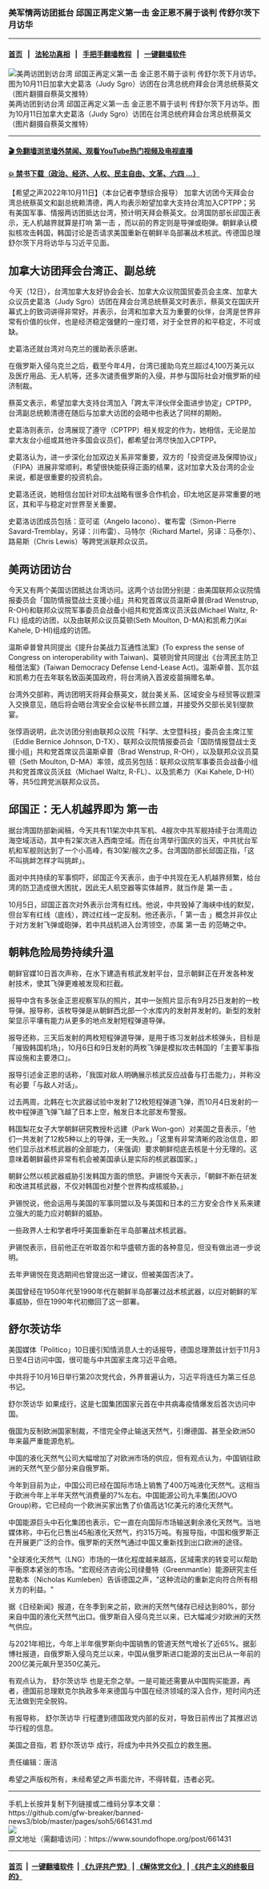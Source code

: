 ### 美军情两访团抵台 邱国正再定义第一击 金正恩不屑于谈判 传舒尔茨下月访华
------------------------

#### [首页](https://github.com/gfw-breaker/banned-news3/blob/master/README.md) &nbsp;&nbsp;|&nbsp;&nbsp; [法轮功真相](https://github.com/begood0513/basic/blob/master/README.md)  &nbsp;&nbsp;|&nbsp;&nbsp; [手把手翻墙教程](https://github.com/gfw-breaker/guides/wiki)  &nbsp;&nbsp;|&nbsp;&nbsp; [一键翻墙软件](https://github.com/gfw-breaker/nogfw/blob/master/README.md)  



<div><img alt="美两访团到访台湾 邱国正再定义第一击 金正恩不屑于谈判 传舒尔茨下月访华。图为10月11日加拿大史葛洛（Judy Sgro）访团在台湾总统府拜会台湾总统蔡英文（图片翻摄自蔡英文推特）" src="https://img.soundofhope.org/2022-10/1-1665526879548.jpg"/>
<br/><figcaption class="caption">
 美两访团到访台湾 邱国正再定义第一击 金正恩不屑于谈判 传舒尔茨下月访华。图为10月11日加拿大史葛洛（Judy Sgro）访团在台湾总统府拜会台湾总统蔡英文（图片翻摄自蔡英文推特）
</figcaption></div><hr/>

#### [ 🎬  免翻墙浏览墙外禁闻、观看YouTube热门视频及电视直播](https://github.com/gfw-breaker/HelloWorld)

#### [ 💥  禁书下载（政治、经济、人权、民主自由、文革、六四 ...）](https://github.com/gfw-breaker/books/blob/master/README.md)

<div><div class="Content__Wrapper sc-1bvya0-0 elmmKw">
 <div id="post_place_1">
 </div>
 <p class="meta-top">
  <span class="meta">
   【希望之声2022年10月11日】（本台记者李慧综合报导）
  </span>
  加拿大访团今天拜会台湾总统蔡英文和副总统赖清德，两人均表示盼望加拿大支持台湾加入CPTPP；另有美国军事、情报两访团抵达台湾，预计明天拜会蔡英文。台湾国防部长邱国正表示，无人机越界就算是打响
  <ok href="/term/381145">
   第一击
  </ok>
  ，而以前的界定则是导弹或砲弹。朝鲜承认模拟核攻击韩国，韩国讨论是否请求美国重新在朝鲜半岛部署战术核武。传德国总理舒尔茨下月将访华与习近平见面。
 </p>
 <h2>
  <strong>
   加拿大访团拜会台湾正、副总统
  </strong>
 </h2>
 <p>
  今天（12日），台湾加拿大友好协会会长、加拿大众议院国贸委员会主席、加拿大众议员史葛洛（Judy Sgro）访团在拜会台湾总统蔡英文时表示，蔡英文在国庆开幕式上的致词讲得非常好。并表示，台湾和加拿大互为重要的伙伴，台湾是世界非常有价值的伙伴，也是经济稳定强健的一座灯塔，对于全世界的和平稳定，不可或缺。
 </p>
 <p>
  史葛洛还就台湾对乌克兰的援助表示感谢。
 </p>
 <p>
  在俄罗斯入侵乌克兰之后，截至今年4月，台湾已援助乌克兰超过4,100万美元以及医疗用品、无人机等，还多次谴责俄罗斯的入侵，并参与国际社会对俄罗斯的经济制裁。
 </p>
 <p>
  蔡英文表示，希望加拿大支持台湾加入「跨太平洋伙伴全面进步协定」CPTPP。台湾副总统赖清德在随后与加拿大访团的会晤中也表达了同样的期盼。
 </p>
 <p>
  史葛洛则表示，台湾展现了遵守（CPTPP）相关规定的作为，她相信，无论是加拿大友台小组或其他许多国会议员们，都希望台湾尽快加入CPTPP。
 </p>
 <p>
  史葛洛认为，进一步深化台加双边关系非常重要，双方的「投资促进及保障协议」（FIPA）进展非常顺利，希望很快能获得正面的结果，这对加拿大及台湾的企业来说，都是很重要的投资机会。
 </p>
 <p>
  史葛洛还说，她相信台加针对印太战略有很多合作机会，印太地区是非常重要的地区，其和平与稳定对世界至关重要。
 </p>
 <p>
  史葛洛访团成员包括：亚可诺（Angelo Iacono）、崔布雷（Simon-Pierre Savard-Tremblay，另译：川布雷）、马特尔（Richard Martel，另译：马泰尔）、路易斯（Chris Lewis）等跨党派联邦众议员。
 </p>
 <h2>
  <strong>
   美两访团访台
  </strong>
 </h2>
 <p>
  今天又有两个美国访团抵达台湾访问。这两个访台团分别是：由美国联邦众议院情报委员会「国防情报暨战士支援小组」共和党首席议员温斯卓普(Brad Wenstrup, R-OH)和联邦众议院军事委员会战备小组共和党首席议员沃兹(Michael Waltz, R-FL) 组成的访团，以及由联邦众议员莫顿(Seth Moulton, D-MA)和凯希力(Kai Kahele, D-HI)组成的访团。
 </p>
 <p>
  温斯卓普曾共同提出《提升台美战力互通性法案》(To express the sense of Congress on interoperability with Taiwan)、莫顿则曾共同提出《台湾⺠主防卫租借法案》(Taiwan Democracy Defense Lend-Lease Act)。温斯卓普、瓦尔兹和凯希力在去年联名致函美国政府，将台湾纳入首波疫苗捐赠名单。
 </p>
 <p>
  台湾外交部称，两访团明天将拜会蔡英文，就台美关系、区域安全与经贸等议题深入交换意见，随后将会晤台湾安全会议秘书长顾立雄，并接受外交部长吴钊燮款宴。
 </p>
 <p>
  张惇涵说明，此次访团分别由联邦众议院「科学、太空暨科技」委员会主席江笙（Eddie Bernice Johnson, D-TX）、联邦众议院情报委员会「国防情报暨战士支援小组」共和党首席议员温斯卓普（Brad Wenstrup, R-OH），以及联邦众议员莫顿（Seth Moulton, D-MA）率领，成员另包括：联邦众议院军事委员会战备小组共和党首席议员沃兹（Michael Waltz, R-FL）、以及凯希力（Kai Kahele, D-HI）等，共5位跨党派联邦众议员。
 </p>
 <h2>
  <strong>
   邱国正：无人机越界即为
   <ok href="/term/381145">
    第一击
   </ok>
  </strong>
 </h2>
 <p>
  据台湾国防部新闻稿，今天共有11架次中共军机、4艘次中共军舰持续于台湾周边海空域活动，其中有2架次进入西南空域。而在台湾举行国庆的当天，中共扰台军机和军舰则达到了一个小高峰，有30架/艘次之多。台湾国防部长邱国正指，「这不叫挑衅怎样才叫挑衅」。
 </p>
 <p>
  面对中共持续的军事恫吓，邱国正今天表示，由于中共现在无人机越界频繁，给台湾的防卫造成很大困扰，因此无人航空器等实体越界，就当作是
  <ok href="/term/381145">
   第一击
  </ok>
  。
 </p>
 <p>
  10月5日，邱国正首次对外表示台湾有红线。他说，中共毁掉了海峡中线的默契，但台军有红线（底线），跨过红线一定反制。他还表示，「
  <ok href="/term/381145">
   第一击
  </ok>
  」概念并非仅止于对方发射飞弹或砲弹，若中共战机进入台湾领空，亦属
  <ok href="/term/381145">
   第一击
  </ok>
  的范畴之中。
 </p>
 <h2>
  <strong>
   朝韩危险局势持续升温
  </strong>
 </h2>
 <p>
  朝鲜官媒10日首次声称，在水下建造有核武发射平台，显示朝鲜正在开发各种发射技术，使其飞弹更难被发现和拦截。
 </p>
 <p>
  报导中含有多张金正恩视察军队的照片，其中一张照片显示有9月25日发射的一枚导弹。报导称，该枚导弹是从朝鲜西北部一个水库内的发射井发射的。新型的发射架显示平壤有能力从更多的地点发射短程弹道导弹。
 </p>
 <p>
  报导还称，三天后发射的两枚短程弹道导弹，是用于练习发射战术核弹头，目标是「摧毁韩国机场」，10月6日和9日发射的两枚飞弹是模拟攻击韩国的「主要军事指挥设施和主要港口」。
 </p>
 <p>
  报导引述金正恩的话称，「我国对敌人明确展示核武反应战备与打击能力」，并称没有必要「与敌人对话」。
 </p>
 <p>
  过去两周，北韩在七次武器试验中发射了12枚短程弹道飞弹，而10月4日发射的一枚中程弹道飞弹飞越了日本上空，触发日本北部发布警报。
 </p>
 <p>
  韩国梨花女子大学朝鲜研究教授朴远建（Park Won-gon）对美国之音表示，「他们一共发射了12枚5种以上的导弹，无一失败。」「这里有非常清晰的政治信息，即他们显示战术核武器的全部能力，（来强调）要求朝鲜彻底去核是十分无理的。这意味着朝鲜最终非常有机会被美国承认是实际的核武器国家。」
 </p>
 <p>
  朝鲜公然以核武器威胁引发韩国方面的愤怒。尹锡悦今天表示，「朝鲜不断在研发和改进其核武器，不仅对韩国也对整个世界构成核威胁。」
 </p>
 <p>
  尹锡悦说，他会运用与美国的军事同盟以及与美国和日本的三方安全合作关系来建立强大的能力应对朝鲜的威胁。
 </p>
 <p>
  一些政界人士和学者呼吁美国重新在半岛部署战术核武器。
 </p>
 <p>
  尹锡悦表示，目前他正在听取首尔和华盛顿方面的各种意见，但没有做出进一步说明。
 </p>
 <p>
  去年尹锡悦在竞选期间也曾提出这一建议，但被美国否决了。
 </p>
 <p>
  美国曾经在1950年代至1990年代在朝鲜半岛部署过战术核武器，以应对朝鲜的军事威胁，但在1990年代初撤回了这一部署。
 </p>
 <h2>
  <strong>
   <ok href="/term/794136">
    舒尔茨访华
   </ok>
  </strong>
 </h2>
 <p>
  美国媒体「Politico」10日援引知情消息人士的话报导，德国总理萧兹计划于11月3日至4日访问中国，很可能与中共国家主席习近平会晤。
 </p>
 <p>
  中共将于10月16日举行第20次党代会，外界普遍认为，习近平将连任为第三任总书记。
 </p>
 <p>
  <ok href="/term/794136">
   舒尔茨访华
  </ok>
  如果成行，这是七国集团国家元首在中共病毒疫情爆发后首次访问中国。
 </p>
 <p>
  俄国为反制欧洲国家制裁，不惜完全停止输送天然气，引爆德国、甚至全欧洲50年来最严重能源危机。
 </p>
 <p>
  中国的液化天然气公司大幅增加了对欧洲市场的供应，但有观点认为，中国销往欧洲的天然气至少部分来自俄罗斯。
 </p>
 <p>
  今年到目前为止，中国公司已经在国际市场上销售了400万吨液化天然气。这相当于欧洲今年上半年天然气消费量的7%左右。中国能源公司九丰集团(JOVO Group)称，它已经向一个欧洲买家出售了价值高达1亿美元的液化天然气。
 </p>
 <p>
  中国能源巨头中石化集团也表示，它一直在向国际市场输送剩余液化天然气。当地媒体称，中石化已售出45船液化天然气，约315万吨。有报导指，中国和俄罗斯正在开展更广泛的合作。俄罗斯的天然气通过中国又重新找到出口欧洲的途径。
 </p>
 <p>
  "全球液化天然气（LNG）市场的一体化程度越来越高，区域需求的转变可以帮助平衡原本紧张的市场。"宏观经济咨询公司绿曼特（Greenmantle）能源研究主任昆勒本（Nicholas Kumleben）告诉德国之声，"这种流动的重新定向符合所有相关方的利益。"
 </p>
 <p>
  据《日经新闻》报道，在冬季到来之前，欧洲的天然气储存已经达到80%，部分来自中国的液化天然气出口。俄罗斯自入侵乌克兰以来，已大幅减少对欧洲的天然气供应。
 </p>
 <p>
  与2021年相比，今年上半年俄罗斯向中国销售的管道天然气增长了近65%。据彭博社报道，自俄罗斯入侵乌克兰以来，中国从俄罗斯进口能源的支出已从一年前的200亿美元飙升至350亿美元。
 </p>
 <p>
  有观点认为，
  <ok href="/term/794136">
   舒尔茨访华
  </ok>
  也是无奈之举。一是可能还需要从中国购买能源，再者，德国前总理默克尔执政多年来德国与中国在经济领域的深入合作，短时间内还无法做到完全脱钩。
 </p>
 <p>
  有报导称，
  <ok href="/term/794136">
   舒尔茨访华
  </ok>
  行程遭到德国政党内部的反对，导致日前传出了其推迟访华行程的信息。
 </p>
 <p>
  美国之音指，若
  <ok href="/term/794136">
   舒尔茨访华
  </ok>
  成行，将成为中共外交孤立的救生圈。
 </p>
 <p class="meta-btm">
  责任编辑：唐洁
 </p>
 <p class="meta-btm">
  希望之声版权所有，未经希望之声书面允许，不得转载，违者必究。
 </p>
</div>
</div>
<hr/>
手机上长按并复制下列链接或二维码分享本文章：<br/>
https://github.com/gfw-breaker/banned-news3/blob/master/pages/soh5/661431.md <br/>
<a href='https://github.com/gfw-breaker/banned-news3/blob/master/pages/soh5/661431.md'><img src='https://github.com/gfw-breaker/banned-news3/blob/master/pages/soh5/661431.md.png'/></a> <br/>
原文地址（需翻墙访问）：https://www.soundofhope.org/post/661431


------------------------
#### [首页](https://github.com/gfw-breaker/banned-news3/blob/master/README.md) &nbsp;|&nbsp; [一键翻墙软件](https://github.com/gfw-breaker/nogfw/blob/master/README.md) &nbsp;| [《九评共产党》](https://github.com/gfw-breaker/9ping.md/blob/master/README.md#九评之一评共产党是什么) | [《解体党文化》](https://github.com/gfw-breaker/jtdwh.md/blob/master/README.md) | [《共产主义的终极目的》](https://github.com/gfw-breaker/gczydzjmd.md/blob/master/README.md)


<img src='http://gfw-breaker.win/banned-news3/pages/soh5/661431.md' width='0px' height='0px'/>